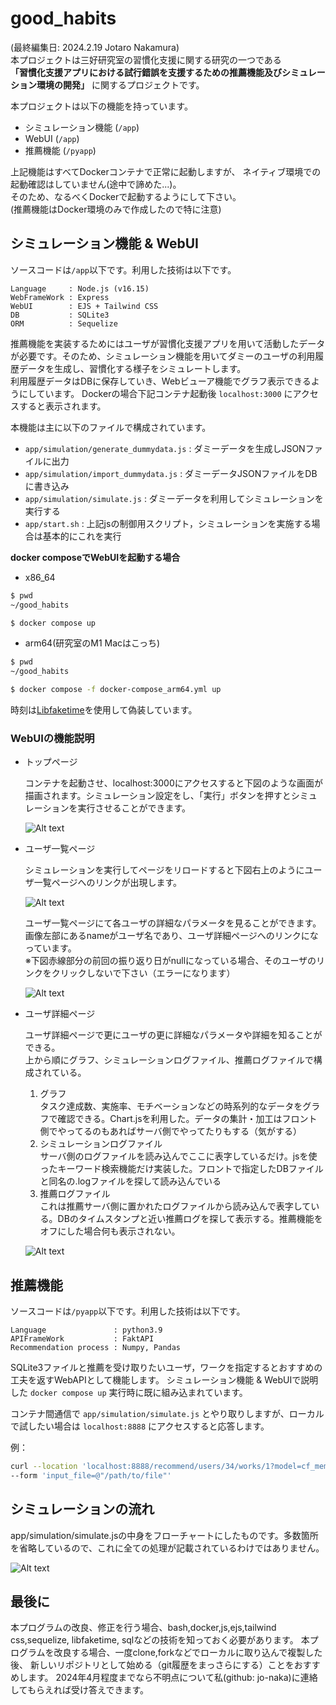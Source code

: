# good_habits
(最終編集日: 2024.2.19 Jotaro Nakamura)  
本プロジェクトは三好研究室の習慣化支援に関する研究の一つである  
**「習慣化支援アプリにおける試行錯誤を支援するための推薦機能及びシミュレーション環境の開発」**
に関するプロジェクトです。  

本プロジェクトは以下の機能を持っています。

- シミュレーション機能 (`/app`)
- WebUI (`/app`)
- 推薦機能 (`/pyapp`)

上記機能はすべてDockerコンテナで正常に起動しますが、
ネイティブ環境での起動確認はしていません(途中で諦めた...)。  
そのため、なるべくDockerで起動するようにして下さい。  
(推薦機能はDocker環境のみで作成したので特に注意)

##  シミュレーション機能 & WebUI
ソースコードは`/app`以下です。利用した技術は以下です。

```
Language     : Node.js (v16.15)
WebFrameWork : Express
WebUI        : EJS + Tailwind CSS
DB           : SQLite3
ORM          : Sequelize
```

推薦機能を実装するためにはユーザが習慣化支援アプリを用いて活動したデータが必要です。そのため、シミュレーション機能を用いてダミーのユーザの利用履歴データを生成し、習慣化する様子をシミュレートします。  
利用履歴データはDBに保存していき、Webビューア機能でグラフ表示できるようにしています。
Dockerの場合下記コンテナ起動後 `localhost:3000` にアクセスすると表示されます。

本機能は主に以下のファイルで構成されています。
- `app/simulation/generate_dummydata.js` : ダミーデータを生成しJSONファイルに出力
- `app/simulation/import_dummydata.js` : ダミーデータJSONファイルをDBに書き込み
- `app/simulation/simulate.js` : ダミーデータを利用してシミュレーションを実行する
- `app/start.sh` : 上記jsの制御用スクリプト，シミュレーションを実施する場合は基本的にこれを実行

**docker composeでWebUIを起動する場合**
- x86_64  
```bash
$ pwd
~/good_habits

$ docker compose up
```
- arm64(研究室のM1 Macはこっち) 
```bash
$ pwd
~/good_habits

$ docker compose -f docker-compose_arm64.yml up
```

時刻は[Libfaketime](https://github.com/wolfcw/libfaketime)を使用して偽装しています。  

### WebUIの機能説明

- トップページ
  
  コンテナを起動させ、localhost:3000にアクセスすると下図のような画面が描画されます。シミュレーション設定をし、「実行」ボタンを押すとシミュレーションを実行させることができます。

  ![Alt text](image.png)

- ユーザ一覧ページ
  
  シミュレーションを実行してページをリロードすると下図右上のようにユーザ一覧ページへのリンクが出現します。

  ![Alt text](image-1.png)

  ユーザ一覧ページにて各ユーザの詳細なパラメータを見ることができます。  
  画像左部にあるnameがユーザ名であり、ユーザ詳細ページへのリンクになっています。  
  ※下図赤線部分の前回の振り返り日がnullになっている場合、そのユーザのリンクをクリックしないで下さい（エラーになります）


  ![Alt text](image-4.png)

- ユーザ詳細ページ

  ユーザ詳細ページで更にユーザの更に詳細なパラメータや詳細を知ることができる。  
  上から順にグラフ、シミュレーションログファイル、推薦ログファイルで構成されている。   
  
  1. グラフ  
    タスク達成数、実施率、モチベーションなどの時系列的なデータをグラフで確認できる。Chart.jsを利用した。データの集計・加工はフロント側でやってるのもあればサーバ側でやってたりもする（気がする）
  2. シミュレーションログファイル  
    サーバ側のログファイルを読み込んでここに表字しているだけ。jsを使ったキーワード検索機能だけ実装した。フロントで指定したDBファイルと同名の.logファイルを探して読み込んでいる
  3. 推薦ログファイル  
    これは推薦サーバ側に置かれたログファイルから読み込んで表字している。DBのタイムスタンプと近い推薦ログを探して表示する。推薦機能をオフにした場合何も表示されない。

  ![Alt text](image-5.png)
  
  

##  推薦機能
ソースコードは`/pyapp`以下です。利用した技術は以下です。

```
Language               : python3.9
APIFrameWork           : FaktAPI
Recommendation process : Numpy, Pandas
```

SQLite3ファイルと推薦を受け取りたいユーザ，ワークを指定するとおすすめの工夫を返すWebAPIとして機能します。
シミュレーション機能 & WebUIで説明した `docker compose up` 実行時に既に組み込まれています。  

コンテナ間通信で `app/simulation/simulate.js` とやり取りしますが、ローカルで試したい場合は `localhost:8888` にアクセスすると応答します。

例：
```bash
curl --location 'localhost:8888/recommend/users/34/works/1?model=cf_mem_user' \
--form 'input_file=@"/path/to/file"'
```


## シミュレーションの流れ
app/simulation/simulate.jsの中身をフローチャートにしたものです。多数箇所を省略しているので、これに全ての処理が記載されているわけではありません。

![Alt text](image-6.png)

## 最後に
本プログラムの改良、修正を行う場合、bash,docker,js,ejs,tailwind css,sequelize, libfaketime, sqlなどの技術を知っておく必要があります。
本プログラムを改良する場合、一度clone,forkなどでローカルに取り込んで複製した後、
新しいリポジトリとして始める（git履歴をまっさらにする）ことをおすすめします。
2024年4月程度までなら不明点について私(github: jo-naka)に連絡してもらえれば受け答えできます。
